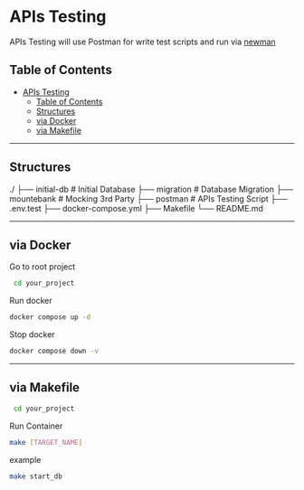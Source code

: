 # APIs Testing

APIs Testing will use Postman for write test scripts and run via [newman](https://www.npmjs.com/package/newman)

## Table of Contents

- [APIs Testing](#apis-testing)
  - [Table of Contents](#table-of-contents)
  - [Structures](#structures)
  - [via Docker](#via-docker)
  - [via Makefile](#via-makefile)

---

## Structures

  ./
    ├── initial-db                   # Initial Database
    ├── migration                    # Database Migration
    ├── mountebank                   # Mocking 3rd Party
    ├── postman                      # APIs Testing Script
    ├── .env.test
    ├── docker-compose.yml
    ├── Makefile
    └── README.md

---

## via Docker

Go to root project

```bash
 cd your_project
```

Run docker
```bash
docker compose up -d
```

Stop docker

```bash
docker compose down -v
```

---

## via Makefile

```bash
 cd your_project
```

Run Container

```bash
make [TARGET_NAME]
```

example

```bash
make start_db
```
